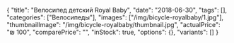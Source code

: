{
    "title": "Велосипед детский Royal Baby",
    "date": "2018-06-30",
    "tags": [],
    "categories": ["Велосипеды"],
    "images": ["/img/bicycle-royalbaby/1.jpg"],
    "thumbnailImage": "/img/bicycle-royalbaby/thumbnail.jpg",
    "actualPrice": "₪ 100",
    "comparePrice": "",
    "inStock": true,
    "options": {},
    "variants": []
}

